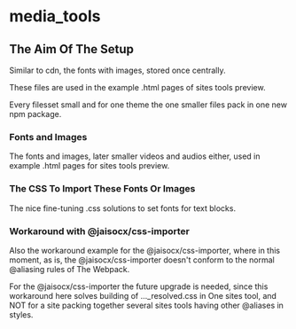 # media_tools

## The Aim Of The Setup

Similar to cdn, the fonts with images, 
stored once centrally.

These files are used in the example .html pages of sites tools preview.

Every filesset small and for one theme the one smaller files pack in one new npm package.



### Fonts and Images

The fonts and images, 
later smaller videos and audios either, 
used in example .html pages for sites tools preview.



### The CSS To Import These Fonts Or Images

The nice fine-tuning .css solutions to set fonts for text blocks.



### Workaround with @jaisocx/css-importer

Also the workaround example for the @jaisocx/css-importer, 
where in this moment, as is, 
the @jaisocx/css-importer doesn't conform to the normal @aliasing rules of The Webpack.

For the @jaisocx/css-importer the future upgrade is needed, 
since this workaround here solves building of ..._resolved.css in One sites tool,
and NOT for a site packing together several sites tools having other @aliases in styles.


